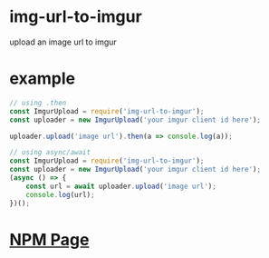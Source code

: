 # img-url-to-imgur
upload an image url to imgur

# example
```js
// using .then
const ImgurUpload = require('img-url-to-imgur');
const uploader = new ImgurUpload('your imgur client id here');

uploader.upload('image url').then(a => console.log(a));

// using async/await
const ImgurUpload = require('img-url-to-imgur');
const uploader = new ImgurUpload('your imgur client id here');
(async () => {
	const url = await uploader.upload('image url');
	console.log(url);
})();
```

# [NPM Page](https://npmjs.com/package/img-url-to-imgur)
